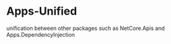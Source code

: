 # Apps-Unified
unification between other packages such as NetCore.Apis and Apps.DependencyInjection
